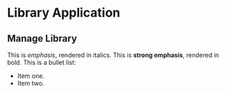 Library Application
=====
Manage Library
--------
This is *emphasis*, rendered in italics.
This is **strong emphasis**, rendered in bold.
This is a bullet list:
- Item one.
- Item two.